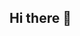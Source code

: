 ## Hi there 👋

<!--
**patrickmenninger/patrickmenninger** is a ✨ _special_ ✨ repository because its `README.md` (this file) appears on your GitHub profile.

Here are some ideas to get you started:

- 🔭 I’m currently working on cool things
- 🌱 I’m currently learning coding!
